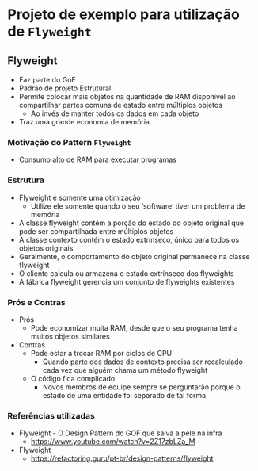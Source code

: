 # Projeto de exemplo para utilização de `Flyweight`

## Flyweight
- Faz parte do GoF
- Padrão de projeto Estrutural
- Permite colocar mais objetos na quantidade de RAM disponível ao compartilhar partes comuns de estado entre múltiplos objetos
  - Ao invés de manter todos os dados em cada objeto
- Traz uma grande economia de memória

### Motivação do Pattern `Flyweight`
- Consumo alto de RAM para executar programas

### Estrutura
- Flyweight é somente uma otimização
  - Utilize ele somente quando o seu ‘software’ tiver um problema de memória
- A classe flyweight contém a porção do estado do objeto original que pode ser compartilhada entre múltiplos objetos
- A classe contexto contém o estado extrínseco, único para todos os objetos originais
- Geralmente, o comportamento do objeto original permanece na classe flyweight
- O cliente calcula ou armazena o estado extrínseco dos flyweights
- A fábrica flyweight gerencia um conjunto de flyweights existentes

### Prós e Contras
- Prós
  - Pode economizar muita RAM, desde que o seu programa tenha muitos objetos similares
- Contras
  - Pode estar a trocar RAM por ciclos de CPU 
    - Quando parte dos dados de contexto precisa ser recalculado cada vez que alguém chama um método flyweight
  - O código fica complicado
    - Novos membros de equipe sempre se perguntarão porque o estado de uma entidade foi separado de tal forma

### Referências utilizadas
- Flyweight - O Design Pattern do GOF que salva a pele na infra
  - https://www.youtube.com/watch?v=2Z17zbLZa_M
- Flyweight
  - https://refactoring.guru/pt-br/design-patterns/flyweight

